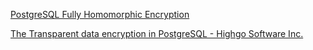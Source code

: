 [PostgreSQL Fully Homomorphic Encryption](https://github.com/FHE-Postgres/pg_fhe)

[The Transparent data encryption in PostgreSQL - Highgo Software Inc.](https://www.highgo.ca/2019/09/30/the-transparent-data-encryption-in-postgresql/)
